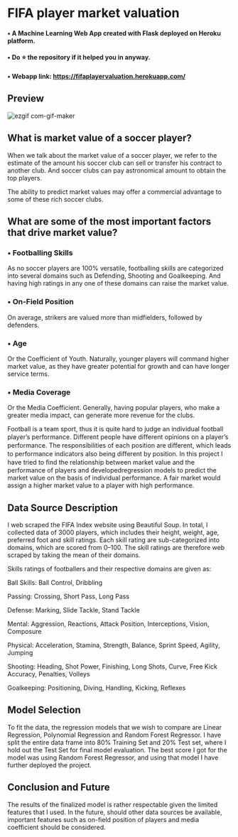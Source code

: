 # FIFA player market valuation

#### • A Machine Learning Web App created with Flask deployed on Heroku platform.
#### • Do ⭐ the repository if it helped you in anyway.

#### • Webapp link: https://fifaplayervaluation.herokuapp.com/

## Preview
![ezgif com-gif-maker](https://user-images.githubusercontent.com/65092456/98434408-3e589080-20f5-11eb-9cbf-c5ecd6d2d4f3.gif)


## What is market value of a soccer player?
When we talk about the market value of a soccer player, we refer to the estimate of the amount his soccer club can sell or transfer his contract to another club. 
And soccer clubs can pay astronomical amount to obtain the top players.

The ability to predict market values may offer a commercial advantage to some of these rich soccer clubs.

## What are some of the most important factors that drive market value?

### • Footballing Skills
As no soccer players are 100% versatile, footballing skills are categorized into several domains such as Defending, Shooting and Goalkeeping. 
And having high ratings in any one of these domains can raise the market value.

### • On-Field Position
On average, strikers are valued more than midfielders, followed by defenders.

### • Age
Or the Coefficient of Youth. Naturally, younger players will command higher market value, as they have greater potential for growth and can have longer service terms.

### • Media Coverage
Or the Media Coefficient. Generally, having popular players, who make a greater media impact, can generate more revenue for the clubs.


Football is a team sport, thus it is quite hard to judge an individual football player’s performance. 
Diﬀerent people have diﬀerent opinions on a player’s performance. 
The responsibilities of each position are diﬀerent, which leads to performance indicators also being diﬀerent by position.
In this project I have tried to ﬁnd the relationship between market value and the performance of players and developedregression models to predict the market value 
on the basis of individual performance. 
A fair market would assign a higher market value to a player with high performance.


## Data Source Description

I web scraped the FIFA Index website using Beautiful Soup. In total, I collected data of 3000 players, which includes their height, weight, age, preferred foot and 
skill ratings. Each skill rating are sub-categorized into domains, which are scored from 0–100. 
The skill ratings are therefore web scraped by taking the mean of their domains. 

Skills ratings of footballers and their respective domains are given as:

Ball Skills: Ball Control, Dribbling

Passing: Crossing, Short Pass, Long Pass

Defense: Marking, Slide Tackle, Stand Tackle

Mental: Aggression, Reactions, Attack Position, Interceptions, Vision, Composure

Physical: Acceleration, Stamina, Strength, Balance, Sprint Speed, Agility, Jumping

Shooting: Heading, Shot Power, Finishing, Long Shots, Curve, Free Kick Accuracy, Penalties, Volleys

Goalkeeping: Positioning, Diving, Handling, Kicking, Reflexes


## Model Selection

To fit the data, the regression models that we wish to compare are Linear Regression, Polynomial Regression and Random Forest Regressor.
I have split the entire data frame into 80% Training Set and 20% Test set, where I hold out the Test Set for final model evaluation.
The best score I got for the model was using Random Forest Regressor, and using that model I have further deployed the project.


## Conclusion and Future 

The results of the finalized model is rather respectable given the limited features that I used. 
In the future, should other data sources be available, important features such as on-field position of players and media coefficient should be considered.
